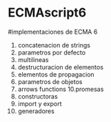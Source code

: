 # ECMAscript6

#implementaciones de ECMA 6

1. concatenacion de strings
2. parametros por defecto
3. multilineas
4. destructuracion de elementos
7. elementos de propagacion
8. parametros de objetos
9. arrows functions
10.promesas
11. constructoras
12. import y export
13. generadores 